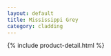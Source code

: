 ```yaml
---
layout: default
title: Mississippi Grey
category: cladding
---
```

{% include product-detail.html %}

